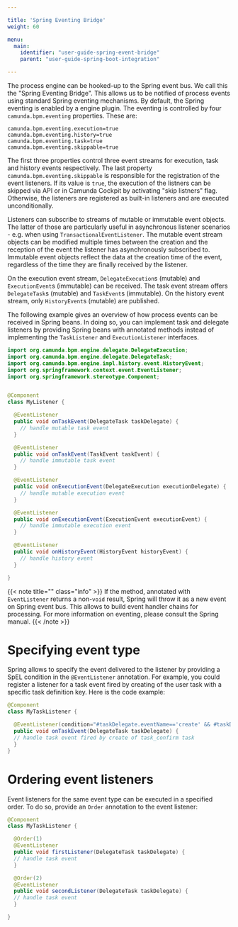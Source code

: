 ```yaml
---

title: 'Spring Eventing Bridge'
weight: 60

menu:
  main:
    identifier: "user-guide-spring-event-bridge"
    parent: "user-guide-spring-boot-integration"

---
```



The process engine can be hooked-up to the Spring event bus. We call this the "Spring Eventing Bridge". This allows us to be notified of process events using standard Spring eventing mechanisms. By default, the Spring eventing is enabled by a engine plugin. The eventing is controlled by four `camunda.bpm.eventing` properties. These are:

```
camunda.bpm.eventing.execution=true
camunda.bpm.eventing.history=true
camunda.bpm.eventing.task=true
camunda.bpm.eventing.skippable=true
```

The first three properties control three event streams for execution, task and history events respectively. The last property `camunda.bpm.eventing.skippable` is responsible
for the registration of the event listeners. If its value is `true`, the execution of the listners can be skipped via API or in Camunda Cockpit by activating "skip listners" flag. Otherwise, the listeners are registered as built-in listeners and are executed unconditionally.

Listeners can subscribe to streams of mutable or immutable event objects. The latter of those are particularly useful
in asynchronous listener scenarios - e.g. when using `TransactionalEventListener`.
The mutable event stream objects can be modified multiple times between the creation and the reception
of the event the listener has asynchronously subscribed to. Immutable event objects reflect the data
at the creation time of the event, regardless of the time they are finally received by the listener.

On the execution event stream, `DelegateExecution`s (mutable) and `ExecutionEvent`s (immutable) can be received.
The task event stream offers `DelegateTask`s (mutable) and `TaskEvent`s (immutable).
On the history event stream, only `HistoryEvent`s (mutable) are published.

The following example gives an overview of how process events can be received in Spring beans. In doing so, you can implement task and delegate listeners by
providing Spring beans with annotated methods instead of implementing the `TaskListener` and `ExecutionListener` interfaces.

```java
import org.camunda.bpm.engine.delegate.DelegateExecution;
import org.camunda.bpm.engine.delegate.DelegateTask;
import org.camunda.bpm.engine.impl.history.event.HistoryEvent;
import org.springframework.context.event.EventListener;
import org.springframework.stereotype.Component;


@Component
class MyListener {

  @EventListener
  public void onTaskEvent(DelegateTask taskDelegate) {
    // handle mutable task event
  }

  @EventListener
  public void onTaskEvent(TaskEvent taskEvent) {
    // handle immutable task event
  }

  @EventListener
  public void onExecutionEvent(DelegateExecution executionDelegate) {
    // handle mutable execution event
  }

  @EventListener
  public void onExecutionEvent(ExecutionEvent executionEvent) {
    // handle immutable execution event
  }

  @EventListener
  public void onHistoryEvent(HistoryEvent historyEvent) {
    // handle history event
  }

}
```

{{< note title="" class="info" >}}
  If the method, annotated with `EventListener` returns a non-`void` result, Spring will
  throw it as a new event on Spring event bus. This allows to build event handler chains
  for processing. For more information on eventing, please consult the Spring manual.
{{< /note >}}

# Specifying event type

Spring allows to specify the event delivered to the listener by providing a SpEL condition in the
`@EventListener` annotation. For example, you could register a listener for a task event fired by
creating of the user task with a specific task definition key. Here is the code example:

```java
@Component
class MyTaskListener {

  @EventListener(condition="#taskDelegate.eventName=='create' && #taskDelegate.taskDefinitionKey=='task_confirm'")
  public void onTaskEvent(DelegateTask taskDelegate) {
  // handle task event fired by create of task_confirm task
  }
}
```

# Ordering event listeners

Event listeners for the same event type can be executed in a specified order. To do so, provide an `Order` annotation
to the event listener:

```java
@Component
class MyTaskListener {

  @Order(1)
  @EventListener
  public void firstListener(DelegateTask taskDelegate) {
  // handle task event
  }

  @Order(2)
  @EventListener
  public void secondListener(DelegateTask taskDelegate) {
  // handle task event
  }

}
```
